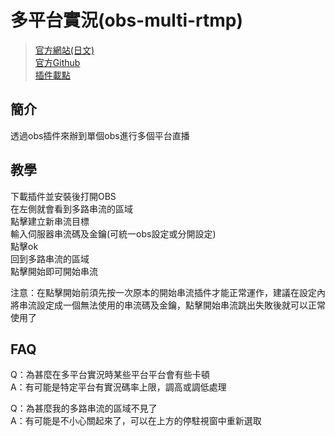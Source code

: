 # 多平台實況(obs-multi-rtmp)

>[官方網站(日文)](https://sorayuki.github.io/obs-multi-rtmp/) <br>
>[官方Github](https://github.com/sorayuki/obs-multi-rtmp) <br>
>[插件載點](https://github.com/sorayuki/obs-multi-rtmp/releases)

## 簡介
透過obs插件來辦到單個obs進行多個平台直播

## 教學

下載插件並安裝後打開OBS<br>
在左側就會看到多路串流的區域<br>
點擊建立新串流目標<br>
輸入伺服器串流碼及金鑰(可統一obs設定或分開設定)<br>
點擊ok<br>
回到多路串流的區域<br>
點擊開始即可開始串流<br>

注意：在點擊開始前須先按一次原本的開始串流插件才能正常運作，建議在設定內將串流設定成一個無法使用的串流碼及金鑰，點擊開始串流跳出失敗後就可以正常使用了


## FAQ

Q：為甚麼在多平台實況時某些平台平台會有些卡頓 <br>
A：有可能是特定平台有實況碼率上限，調高或調低處理

Q：為甚麼我的多路串流的區域不見了 <br>
A：有可能是不小心關起來了，可以在上方的停駐視窗中重新選取

